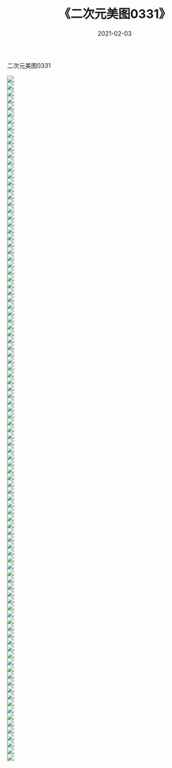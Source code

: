 ﻿---
layout: post
title:  《二次元美图0331》
date:   2021-02-03
img: http://imgx.orgx.ga/二次元/2021/二次元美图0331/000.jpg
categories: [美女, 清纯, 唯美]
---

二次元美图0331

 ![](http://imgx.orgx.ga/二次元/2021/二次元美图0331/001.jpg) <br>![](http://imgx.orgx.ga/二次元/2021/二次元美图0331/002.jpg) <br>![](http://imgx.orgx.ga/二次元/2021/二次元美图0331/003.jpg) <br>![](http://imgx.orgx.ga/二次元/2021/二次元美图0331/004.jpg) <br>![](http://imgx.orgx.ga/二次元/2021/二次元美图0331/005.jpg) <br>![](http://imgx.orgx.ga/二次元/2021/二次元美图0331/006.jpg) <br>![](http://imgx.orgx.ga/二次元/2021/二次元美图0331/007.jpg) <br>![](http://imgx.orgx.ga/二次元/2021/二次元美图0331/008.jpg) <br>![](http://imgx.orgx.ga/二次元/2021/二次元美图0331/009.jpg) <br>![](http://imgx.orgx.ga/二次元/2021/二次元美图0331/010.jpg) <br>![](http://imgx.orgx.ga/二次元/2021/二次元美图0331/011.jpg) <br>![](http://imgx.orgx.ga/二次元/2021/二次元美图0331/012.jpg) <br>![](http://imgx.orgx.ga/二次元/2021/二次元美图0331/013.jpg) <br>![](http://imgx.orgx.ga/二次元/2021/二次元美图0331/014.jpg) <br>![](http://imgx.orgx.ga/二次元/2021/二次元美图0331/015.jpg) <br>![](http://imgx.orgx.ga/二次元/2021/二次元美图0331/016.jpg) <br>![](http://imgx.orgx.ga/二次元/2021/二次元美图0331/017.jpg) <br>![](http://imgx.orgx.ga/二次元/2021/二次元美图0331/018.jpg) <br>![](http://imgx.orgx.ga/二次元/2021/二次元美图0331/019.jpg) <br>![](http://imgx.orgx.ga/二次元/2021/二次元美图0331/020.jpg) <br>![](http://imgx.orgx.ga/二次元/2021/二次元美图0331/021.jpg) <br>![](http://imgx.orgx.ga/二次元/2021/二次元美图0331/022.jpg) <br>![](http://imgx.orgx.ga/二次元/2021/二次元美图0331/023.jpg) <br>![](http://imgx.orgx.ga/二次元/2021/二次元美图0331/024.jpg) <br>![](http://imgx.orgx.ga/二次元/2021/二次元美图0331/025.jpg) <br>![](http://imgx.orgx.ga/二次元/2021/二次元美图0331/026.jpg) <br>![](http://imgx.orgx.ga/二次元/2021/二次元美图0331/027.jpg) <br>![](http://imgx.orgx.ga/二次元/2021/二次元美图0331/028.jpg) <br>![](http://imgx.orgx.ga/二次元/2021/二次元美图0331/029.jpg) <br>![](http://imgx.orgx.ga/二次元/2021/二次元美图0331/030.jpg) <br>![](http://imgx.orgx.ga/二次元/2021/二次元美图0331/031.jpg) <br>![](http://imgx.orgx.ga/二次元/2021/二次元美图0331/032.jpg) <br>![](http://imgx.orgx.ga/二次元/2021/二次元美图0331/033.jpg) <br>![](http://imgx.orgx.ga/二次元/2021/二次元美图0331/034.jpg) <br>![](http://imgx.orgx.ga/二次元/2021/二次元美图0331/035.jpg) <br>![](http://imgx.orgx.ga/二次元/2021/二次元美图0331/036.jpg) <br>![](http://imgx.orgx.ga/二次元/2021/二次元美图0331/037.jpg) <br>![](http://imgx.orgx.ga/二次元/2021/二次元美图0331/038.jpg) <br>![](http://imgx.orgx.ga/二次元/2021/二次元美图0331/039.jpg) <br>![](http://imgx.orgx.ga/二次元/2021/二次元美图0331/040.jpg) <br>![](http://imgx.orgx.ga/二次元/2021/二次元美图0331/041.jpg) <br>![](http://imgx.orgx.ga/二次元/2021/二次元美图0331/042.jpg) <br>![](http://imgx.orgx.ga/二次元/2021/二次元美图0331/043.jpg) <br>![](http://imgx.orgx.ga/二次元/2021/二次元美图0331/044.jpg) <br>![](http://imgx.orgx.ga/二次元/2021/二次元美图0331/045.jpg) <br>![](http://imgx.orgx.ga/二次元/2021/二次元美图0331/046.jpg) <br>![](http://imgx.orgx.ga/二次元/2021/二次元美图0331/047.jpg) <br>![](http://imgx.orgx.ga/二次元/2021/二次元美图0331/048.jpg) <br>![](http://imgx.orgx.ga/二次元/2021/二次元美图0331/049.jpg) <br>![](http://imgx.orgx.ga/二次元/2021/二次元美图0331/050.jpg) <br>![](http://imgx.orgx.ga/二次元/2021/二次元美图0331/051.jpg) <br>![](http://imgx.orgx.ga/二次元/2021/二次元美图0331/052.jpg) <br>![](http://imgx.orgx.ga/二次元/2021/二次元美图0331/053.jpg) <br>![](http://imgx.orgx.ga/二次元/2021/二次元美图0331/054.jpg) <br>![](http://imgx.orgx.ga/二次元/2021/二次元美图0331/055.jpg) <br>![](http://imgx.orgx.ga/二次元/2021/二次元美图0331/056.jpg) <br>![](http://imgx.orgx.ga/二次元/2021/二次元美图0331/057.jpg) <br>![](http://imgx.orgx.ga/二次元/2021/二次元美图0331/058.jpg) <br>![](http://imgx.orgx.ga/二次元/2021/二次元美图0331/059.jpg) <br>![](http://imgx.orgx.ga/二次元/2021/二次元美图0331/060.jpg) <br>![](http://imgx.orgx.ga/二次元/2021/二次元美图0331/061.jpg) <br>![](http://imgx.orgx.ga/二次元/2021/二次元美图0331/062.jpg) <br>![](http://imgx.orgx.ga/二次元/2021/二次元美图0331/063.jpg) <br>![](http://imgx.orgx.ga/二次元/2021/二次元美图0331/064.jpg) <br>![](http://imgx.orgx.ga/二次元/2021/二次元美图0331/065.jpg) <br>![](http://imgx.orgx.ga/二次元/2021/二次元美图0331/066.jpg) <br>![](http://imgx.orgx.ga/二次元/2021/二次元美图0331/067.jpg) <br>![](http://imgx.orgx.ga/二次元/2021/二次元美图0331/068.jpg) <br>![](http://imgx.orgx.ga/二次元/2021/二次元美图0331/069.jpg) <br>![](http://imgx.orgx.ga/二次元/2021/二次元美图0331/070.jpg) <br>![](http://imgx.orgx.ga/二次元/2021/二次元美图0331/071.jpg) <br>![](http://imgx.orgx.ga/二次元/2021/二次元美图0331/072.jpg) <br>![](http://imgx.orgx.ga/二次元/2021/二次元美图0331/073.jpg) <br>![](http://imgx.orgx.ga/二次元/2021/二次元美图0331/074.jpg) <br>![](http://imgx.orgx.ga/二次元/2021/二次元美图0331/075.jpg) <br>![](http://imgx.orgx.ga/二次元/2021/二次元美图0331/076.jpg) <br>![](http://imgx.orgx.ga/二次元/2021/二次元美图0331/077.jpg) <br>![](http://imgx.orgx.ga/二次元/2021/二次元美图0331/078.jpg) <br>![](http://imgx.orgx.ga/二次元/2021/二次元美图0331/079.jpg) <br>![](http://imgx.orgx.ga/二次元/2021/二次元美图0331/080.jpg) <br>![](http://imgx.orgx.ga/二次元/2021/二次元美图0331/081.jpg) <br>![](http://imgx.orgx.ga/二次元/2021/二次元美图0331/082.jpg) <br>![](http://imgx.orgx.ga/二次元/2021/二次元美图0331/083.jpg) <br>![](http://imgx.orgx.ga/二次元/2021/二次元美图0331/084.jpg) <br>![](http://imgx.orgx.ga/二次元/2021/二次元美图0331/085.jpg) <br>![](http://imgx.orgx.ga/二次元/2021/二次元美图0331/086.jpg) <br>![](http://imgx.orgx.ga/二次元/2021/二次元美图0331/087.jpg) <br>![](http://imgx.orgx.ga/二次元/2021/二次元美图0331/088.jpg) <br>![](http://imgx.orgx.ga/二次元/2021/二次元美图0331/089.jpg) <br>![](http://imgx.orgx.ga/二次元/2021/二次元美图0331/090.jpg) <br>![](http://imgx.orgx.ga/二次元/2021/二次元美图0331/091.jpg) <br>![](http://imgx.orgx.ga/二次元/2021/二次元美图0331/092.jpg) <br>![](http://imgx.orgx.ga/二次元/2021/二次元美图0331/093.jpg) <br>![](http://imgx.orgx.ga/二次元/2021/二次元美图0331/094.jpg) <br>![](http://imgx.orgx.ga/二次元/2021/二次元美图0331/095.jpg) <br>![](http://imgx.orgx.ga/二次元/2021/二次元美图0331/096.jpg) <br>![](http://imgx.orgx.ga/二次元/2021/二次元美图0331/097.jpg) <br>![](http://imgx.orgx.ga/二次元/2021/二次元美图0331/098.jpg) <br>![](http://imgx.orgx.ga/二次元/2021/二次元美图0331/099.jpg) <br>![](http://imgx.orgx.ga/二次元/2021/二次元美图0331/100.jpg) <br>